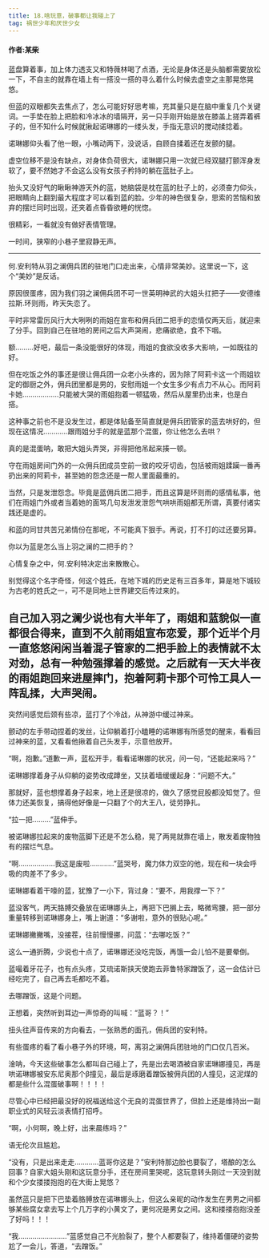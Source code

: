 ```yaml
---
title: 18.啥玩意，破事都让我碰上了
tag: 祸世少年和厌世少女
---
```

#### 作者:某柴
<!--more-->

蓝盘算着事，加上体力透支又和特薇林喝了点酒，无论是身体还是头脑都需要放松一下，不自主的就靠在墙上有一搭没一搭的寻么着什么时候去虚空之主那晃悠晃悠。

但蓝的双眼都失去焦点了，怎么可能好好思考嘛，充其量只是在脑中重复几个关键词。一手垫在脸上把脸和冷冰冰的墙隔开，另一只手刚开始是放在膝盖上搓弄着裤子的，但不知什么时候就揪起诺琳娜的一缕头发，手指无意识的搅动揉捻着。

诺琳娜仰头看了他一眼，小嘴动两下，没说话，自顾自揉着还在发颤的腿。

虚空位移不是没有缺点，对身体负荷很大，诺琳娜只用一次就已经双腿打颤浑身发软了，要不然她才不会这么没有女孩子矜持的躺在蓝肚子上。

抬头又没好气的瞅瞅神游天外的蓝，她脑袋是枕在蓝的肚子上的，必须奋力仰头，把眼睛向上翻到最大程度才可以看到蓝的脸。少年的神色很复杂，思索的苦恼和放弃的摆烂同时出现，还夹着点昏昏欲睡的恍惚。

很精彩，一看就没有做好表情管理。

一时间，狭窄的小巷子里寂静无声。

---

何.安利特从羽之澜佣兵团的驻地门口走出来，心情非常美妙。这里说一下，这个“美妙”是反话。

原因很蛋疼，因为我们羽之澜佣兵团不可一世英明神武的大姐头扛把子——安德维拉斯.环则雨，昨天失恋了。

平时非常雷厉风行大大咧咧的雨姐在宣布和佣兵团二把手的恋情仅两天后，就迎来了分手。回到自己在驻地的房间之后大声哭闹，悲痛欲绝，食不下咽。

额………好吧，最后一条没能很好的体现，雨姐的食欲没收多大影响，一如既往的好。

但在吃饭之外的事还是很让佣兵团一众老小头疼的，因为除了阿莉卡这一个雨姐钦定的御厨之外，佣兵团里都是男的，安慰雨姐一个女生多少有点力不从心。而阿莉卡她………………只能被大哭的雨姐抱着一顿猛吸，然后从屋里扔出来，也是白搭。

这种事之前也不是没发生过，都是体贴备至简直就是佣兵团管家的蓝去哄好的，但现在这情况…………跟雨姐分手的就是蓝那个混蛋，你让他怎么去哄？

真的是混蛋呐，敢把大姐头弄哭，非得把他吊起来揍一顿。

守在雨姐房间门外的一众佣兵团成员空前一致的咬牙切齿，包括被雨姐蹂躏一番再扔出来的阿莉卡，甚至她的怨念还是一帮人里面最重的。

当然，只是发泄怨念。毕竟是蓝佣兵团二把手，而且这算是环则雨的感情私事，他们在雨姐门外或者当着她的面骂几句发泄发泄怨气哄哄雨姐都无所谓，真要付诸实践还是虚的。

和蓝的同甘共苦兄弟情份在那呢，不可能真下狠手。再说，打不打的过还要另算。

你以为蓝是怎么当上羽之澜的二把手的？

心情复杂之中，何.安利特决定出来散散心。

别觉得这个名字奇怪，何这个姓氏，在地下城的历史足有三百多年，算是地下城较为古老的姓氏之一，可不是同地上世界建交后传过来的。

自己加入羽之澜少说也有大半年了，雨姐和蓝貌似一直都很合得来，直到不久前雨姐宣布恋爱，那个近半个月一直悠悠闲闲当着混子管家的二把手脸上的表情就不太对劲，总有一种勉强撑着的感觉。之后就有一天大半夜的雨姐跑回来进屋摔门，抱着阿莉卡那个可怜工具人一阵乱揉，大声哭闹。
---

突然间感觉后颈有些凉，蓝打了个冷战，从神游中缓过神来。

颤动的左手带动捏着的发丝，让仰躺着打小瞌睡的诺琳娜有所感觉的醒来，看看回过神来的蓝，又看看他揪着自己头发手，示意他放开。

“啊，抱歉。”道歉一声，蓝松开手，看看诺琳娜的状况，问一句，“还能起来吗？”

诺琳娜撑着身子从仰躺的姿势改成蹲坐，又扶着墙缓缓起身：“问题不大。”

那就好，蓝也想撑着身子起来，地上还是很凉的，做久了感觉屁股都没知觉了。但体力还美恢复，搞得他好像是一只翻了个的大王八，徒劳挣扎。

“拉一把………”蓝伸手。

被诺琳娜拉起来的废物蓝脚下还是不怎么稳，晃了两晃就靠在墙上，散发着废物独有的摆烂气息。

“啊………………我这是废啦…………”蓝哭号，魔力体力双空的他，现在和一块会呼吸的肉差不了多少。

诺琳娜看着干嚎的蓝，犹豫了一小下，背过身：“要不，用我撑一下？”

蓝没客气，两天胳膊交叠放在诺琳娜头上，再把下巴搁上去，略微弯腰，把一部分重量转移到诺琳娜身上，嘴上谢道：“多谢啦，意外的很贴心呢。”

诺琳娜撇撇嘴，没接茬，往前慢慢挪，问蓝：“去哪吃饭？”

这么一通折腾，少说也十点了，诺琳娜还没吃完饭，再饿一会儿怕不是要晕倒。

蓝嘬着牙花子，也有点头疼，艾琉诺斯挟天使跑去菲鲁特家蹭饭了，这一会估计已经吃完了，自己再去毛都吃不着。

去哪蹭饭，这是个问题。

正想着，突然听到耳边一声惊奇的叫喊：“蓝哥？！”

扭头往声音传来的方向看去，一张熟悉的面孔，佣兵团的安利特。

有些蛋疼的看了看小巷子外的环境，呵，离羽之澜佣兵团驻地的门口仅几百米。

淦呐，今天这些破事怎么都叫自己碰上了，先是出去喝酒被自家诺琳娜撞见，再是哄诺琳娜被安东尼奥那个β撞见，最后是琢磨着蹭饭被佣兵团的人撞见，这泥煤的都是些什么混蛋破事啊！！！！

尽管心中已经把最没好的祝福送给这个无良的混蛋世界了，但脸上还是维持出一副职业式的风轻云淡表情打招呼。

“啊，小何啊，晚上好，出来晨练吗？”

语无伦次且尴尬。

“没有，只是出来走走…………蓝哥你这是？”安利特那边脸也要裂了，塔酿的怎么回事？自家大姐头刚和这玩意分手，还在房间里哭呢，这玩意转头刚过一天没到就和个少女搂搂抱抱的在大街上晃悠？

虽然蓝只是把下巴垫着胳膊放在诺琳娜头上，但这么亲昵的动作发生在男男之间都够某些腐女拿去写上个几万字的小黄文了，更何况是男女之间。这和搂搂抱抱没差了好吗！！！

“我……………………”蓝感觉自己不光脸裂了，整个人都要裂了，维持着僵硬的姿势尬了一会儿，答道，“去蹭饭。”